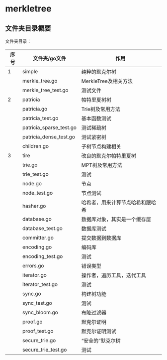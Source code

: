 # merkletree

## 文件夹目录概要

文件夹目录：

| 序号 | 文件夹/go文件           | 作用                             |
| ---- | ----------------------- | -------------------------------- |
| 1    | simple                  | 纯粹的默克尔树                   |
|      | merkle_tree.go          | MerkleTree及相关方法             |
|      | merkle_tree_test.go     | 测试文件                         |
| 2    | patricia                | 帕特里夏树树                     |
|      | patricia.go             | Trie树及常用方法                 |
|      | patricia_test.go        | 基本函数测试                     |
|      | patricia_sparse_test.go | 测试稀疏树                       |
|      | patricia_dense_test.go  | 测试紧密树                       |
|      | children.go             | 子树节点构建相关                 |
| 3    | tire                    | 改良的默克尔帕特里夏树           |
|      | trie.go                 | MPT树及常用方法                  |
|      | trie_test.go            | 测试                             |
|      | node.go                 | 节点                             |
|      | node_test.go            | 节点测试                         |
|      | hasher.go               | 哈希者，用来计算节点哈希和跟哈希 |
|      | database.go             | 数据库对象，其实是一个缓存层     |
|      | database_test.go        | 数据库测试                       |
|      | committer.go            | 提交数据到数据库                 |
|      | encoding.go             | 编码库                           |
|      | encoding_test.go        | 测试                             |
|      | errors.go               | 错误类型                         |
|      | iterator.go             | 操作者，遍历工具，迭代工具       |
|      | iterator_test.go        | 测试                             |
|      | sync.go                 | 构建树功能                       |
|      | sync_test.go            | 测试                             |
|      | sync_bloom.go           | 布隆过滤器                       |
|      | proof.go                | 默克尔证明                       |
|      | proof_test.go           | 默克尔证明测试                   |
|      | secure_trie.go          | “安全的”默克尔树                 |
|      | secure_trie_test.go     | 测试                             |